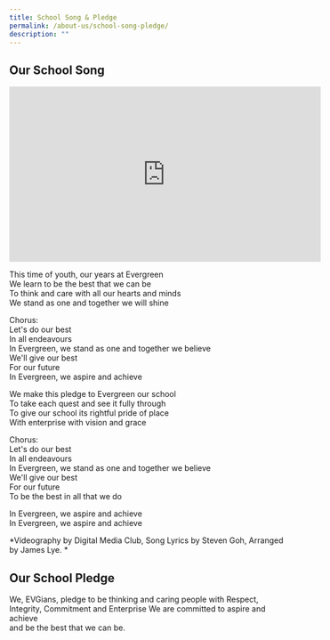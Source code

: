 ```yaml
---
title: School Song & Pledge
permalink: /about-us/school-song-pledge/
description: ""
---
```

## **Our School Song**  
<iframe allowfullscreen="" allow="accelerometer; autoplay; clipboard-write; encrypted-media; gyroscope; picture-in-picture; web-share" frameborder="0" title="YouTube video player" src="https://www.youtube.com/embed/mEbUdUAhJTU" height="315" width="560"></iframe>

This time of youth, our years at Evergreen  
We learn to be the best that we can be  
To think and care with all our hearts and minds  
We stand as one and together we will shine

Chorus:  
Let's do our best  
In all endeavours  
In Evergreen, we stand as one and together we believe  
We'll give our best  
For our future  
In Evergreen, we aspire and achieve

We make this pledge to Evergreen our school  
To take each quest and see it fully through  
To give our school its rightful pride of place  
With enterprise with vision and grace

Chorus:  
Let's do our best  
In all endeavours  
In Evergreen, we stand as one and together we believe  
We'll give our best  
For our future  
To be the best in all that we do

In Evergreen, we aspire and achieve  
In Evergreen, we aspire and achieve

*Videography by Digital Media Club, Song Lyrics by Steven Goh, Arranged by James Lye. *


## **Our School Pledge**  
We, EVGians, 
pledge to be thinking and caring people 
with Respect, Integrity, Commitment and Enterprise 
We are committed to aspire and achieve  
and be the best that we can be.